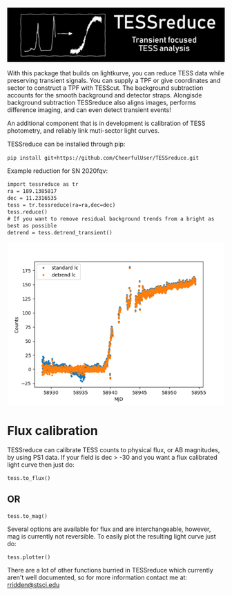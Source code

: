 ![plot](./figs/header.png)

With this package that builds on lightkurve, you can reduce TESS data while preserving transient signals. You can supply a TPF or give coordinates and sector to construct a TPF with TESScut. The background subtraction accounts for the smooth background and
detector straps. Alongisde background subtraction TESSreduce also aligns images, performs difference imaging, and can even detect transient events! 

An additional component that is in development is calibration of TESS photometry, and reliably link muti-sector light curves.

TESSreduce can be installed through pip:

`pip install git+https://github.com/CheerfulUser/TESSreduce.git`

Example reduction for SN 2020fqv:
```
import tessreduce as tr
ra = 189.1385817
dec = 11.2316535
tess = tr.tessreduce(ra=ra,dec=dec)
tess.reduce()
# If you want to remove residual background trends from a bright as best as possible
detrend = tess.detrend_transient()
```
![plot](./figs/detrend_comparison.png)

# Flux calibration

TESSreduce can calibrate TESS counts to physical flux, or AB magnitudes, by using PS1 data. If your field is dec > -30 and you want a flux calibrated light curve then just do:
```
tess.to_flux()
```
## OR
```
tess.to_mag()
```
Several options are available for flux and are interchangeable, however, mag is currently not reversible. To easily plot the resulting light curve just do:
```
tess.plotter()
```


There are a lot of other functions burried in TESSreduce which currently aren't well documented, so for more information contact me at: rridden@stsci.edu
